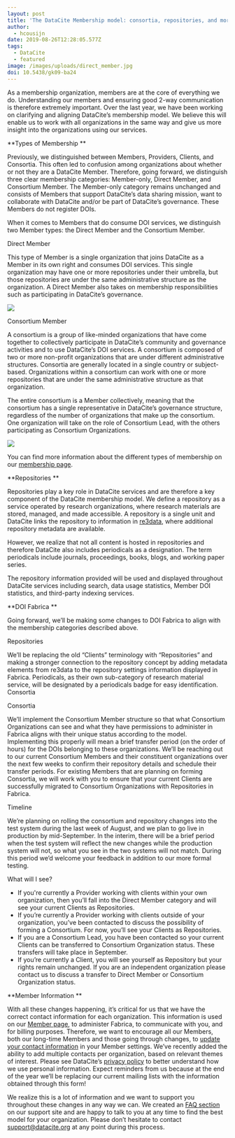 ```yaml
---
layout: post
title: 'The DataCite Membership model: consortia, repositories, and more'
author:
  - hcousijn
date: 2019-08-26T12:28:05.577Z
tags:
  - DataCite
  - featured
image: /images/uploads/direct_member.jpg
doi: 10.5438/gk09-ba24
---
```

As a membership organization, members are at the core of everything we do. Understanding our members and ensuring good 2-way communication is therefore extremely important. Over the last year, we have been working on clarifying and aligning DataCite’s membership model. We believe this will enable us to work with all organizations in the same way and give us more insight into the organizations using our services.

**Types of Membership
**

Previously, we distinguished between Members, Providers, Clients, and Consortia. This often led to confusion among organizations about whether or not they are a DataCite Member. Therefore, going forward, we distinguish three clear membership categories: Member-only, Direct Member, and Consortium Member. The Member-only category remains unchanged and consists of Members that support DataCite’s data sharing mission, want to collaborate with DataCite and/or be part of DataCite’s governance. These Members do not register DOIs.

When it comes to Members that do consume DOI services, we distinguish two Member types: the Direct Member and the Consortium Member. 

Direct Member

This type of Member is a single organization that joins DataCite as a Member in its own right and consumes DOI services. This single organization may have one or more repositories under their umbrella, but those repositories are under the same administrative structure as the organization. A Direct Member also takes on membership responsibilities such as participating in DataCite’s governance.

![](/images/uploads/direct_member.jpg)

Consortium Member

A consortium is a group of like-minded organizations that have come together to collectively participate in DataCite’s community and governance activities and to use DataCite’s DOI services. A consortium is composed of two or more non-profit organizations that are under different administrative structures. Consortia are generally located in a single country or subject-based. Organizations within a consortium can work with one or more repositories that are under the same administrative structure as that organization.

The entire consortium is a Member collectively, meaning that the consortium has a single representative in DataCite’s governance structure, regardless of the number of organizations that make up the consortium. One organization will take on the role of Consortium Lead, with the others participating as Consortium Organizations.

![](/images/uploads/consortium_member.jpg)

You can find more information about the different types of membership on our [membership page](https://datacite.org/become.html). 

**Repositories
**

Repositories play a key role in DataCite services and are therefore a key component of the DataCite membership model. We define a repository as a service operated by research organizations, where research materials are stored, managed, and made accessible. A repository is a single unit and DataCite links the repository to information in [re3data](https://www.re3data.org/), where additional repository metadata are available.

However, we realize that not all content is hosted in repositories and therefore DataCite also includes periodicals as a designation. The term periodicals include journals, proceedings, books, blogs, and working paper series.

The repository information provided will be used and displayed throughout DataCite services including search, data usage statistics, Member DOI statistics, and third-party indexing services.

**DOI Fabrica
**

Going forward, we’ll be making some changes to DOI Fabrica to align with the membership categories described above.

Repositories

We’ll be replacing the old “Clients” terminology with “Repositories” and making a stronger connection to the repository concept by adding metadata elements from re3data to the repository settings information displayed in Fabrica. Periodicals, as their own sub-category of research material service, will be designated by a periodicals badge for easy identification. Consortia

Consortia

We’ll implement the Consortium Member structure so that what Consortium Organizations can see and what they have permissions to administer in Fabrica aligns with their unique status according to the model. Implementing this properly will mean a brief transfer period (on the order of hours) for the DOIs belonging to these organizations. We’ll be reaching out to our current Consortium Members and their constituent organizations over the next few weeks to confirm their repository details and schedule their transfer periods. For existing Members that are planning on forming Consortia, we will work with you to ensure that your current Clients are successfully migrated to Consortium Organizations with Repositories in Fabrica.

Timeline

We’re planning on rolling the consortium and repository changes into the test system during the last week of August, and we plan to go live in production by mid-September. In the interim, there will be a brief period when the test system will reflect the new changes while the production system will not, so what you see in the two systems will not match. During this period we’d welcome your feedback in addition to our more formal testing. 

What will I see?

* If you're currently a Provider working with clients within your own organization, then you’ll fall into the Direct Member category and will see your current Clients as Repositories.
* If you’re currently a Provider working with clients outside of your organization, you’ve been contacted to discuss the possibility of forming a Consortium. For now, you’ll see your Clients as Repositories. 
* If you are a Consortium Lead, you have been contacted so your current Clients can be transferred to Consortium Organization status. These transfers will take place in September.
* If you’re currently a Client, you will see yourself as Repository but your rights remain unchanged. If you are an independent organization please contact us to discuss a transfer to Direct Member or Consortium Organization status.

**Member Information
**

With all these changes happening, it’s critical for us that we have the correct contact information for each organization. This information is used on our [Member page](https://datacite.org/), to administer Fabrica, to communicate with you, and for billing purposes. Therefore, we want to encourage all our Members, both our long-time Members and those going through changes, to [update your contact information](https://doi.org/10.5438/q7r3-f935) in your Member settings. We’ve recently added the ability to add multiple contacts per organization, based on relevant themes of interest. Please see DataCite’s [privacy policy](https://datacite.org/privacy.html) to better understand how we use personal information. Expect reminders from us because at the end of the year we’ll be replacing our current mailing lists with the information obtained through this form!

We realize this is a lot of information and we want to support you throughout these changes in any way we can. We created an [FAQ section](https://support.datacite.org/docs/general) on our support site and are happy to talk to you at any time to find the best model for your organization. Please don’t hesitate to contact support@datacite.org at any point during this process.
